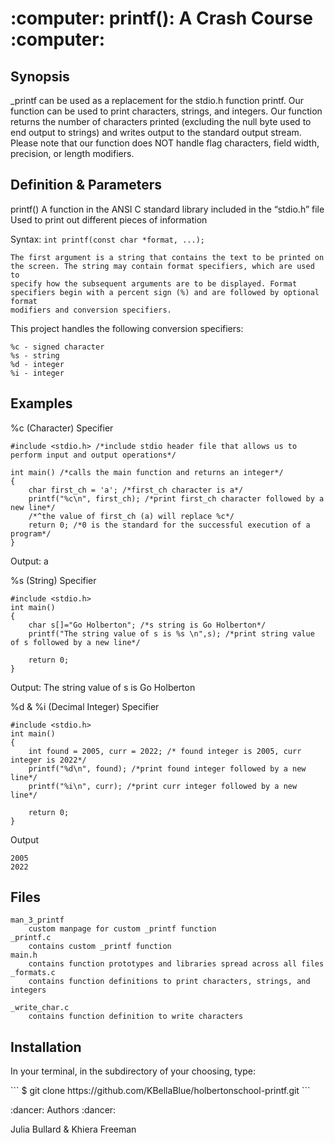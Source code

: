 <p align="center"> <h1> :computer: printf(): A Crash Course :computer: </h1> </p>


<h2> Synopsis </h2>
	_printf can be used as a replacement for the stdio.h function printf. Our function can be used to print characters, strings, and integers.
	Our function returns the number of characters printed (excluding the null byte used to end output to strings) and writes output to the standard
	output stream. Please note that our function does NOT handle flag characters, field width, precision, or length modifiers.

<h2> Definition & Parameters </h2>
printf()
	A function in the ANSI C standard library included in the “stdio.h” file
	Used to print out different pieces of information
	
Syntax:
```	int printf(const char *format, ...); ```

	The first argument is a string that contains the text to be printed on the screen. The string may contain format specifiers, which are used to
	specify how the subsequent arguments are to be displayed. Format specifiers begin with a percent sign (%) and are followed by optional format
	modifiers and conversion specifiers.

This project handles the following conversion specifiers:
```
%c - signed character
%s - string
%d - integer
%i - integer
```

<h2> Examples </h2>

%c (Character) Specifier
```
#include <stdio.h> /*include stdio header file that allows us to perform input and output operations*/

int main() /*calls the main function and returns an integer*/
{
	char first_ch = 'a'; /*first_ch character is a*/
	printf("%c\n", first_ch); /*print first_ch character followed by a new line*/
	/*^the value of first_ch (a) will replace %c*/
	return 0; /*0 is the standard for the successful execution of a program*/
}
```
Output:
a


%s (String) Specifier
```
#include <stdio.h>
int main()
{
	char s[]="Go Holberton"; /*s string is Go Holberton*/
	printf("The string value of s is %s \n",s); /*print string value of s followed by a new line*/
	
	return 0;
}
```
Output:
The string value of s is Go Holberton



%d & %i (Decimal Integer) Specifier 
```
#include <stdio.h> 
int main()
{
	int found = 2005, curr = 2022; /* found integer is 2005, curr integer is 2022*/
	printf("%d\n", found); /*print found integer followed by a new line*/
	printf("%i\n", curr); /*print curr integer followed by a new line*/
	
	return 0; 
}
```
Output
```
2005
2022
```

<p><h2> Files </h2></p>

```
man_3_printf
	custom manpage for custom _printf function
_printf.c
	contains custom _printf function
main.h
	contains function prototypes and libraries spread across all files
_formats.c
	contains function definitions to print characters, strings, and integers

_write_char.c
	contains function definition to write characters
```

<h2> Installation </h2>

<p>In your terminal, in the subdirectory of your choosing, type: </p>
```
$ git clone https://github.com/KBellaBlue/holbertonschool-printf.git
```

<p>:dancer: Authors :dancer:</p>
<p>Julia Bullard & Khiera Freeman</p>
